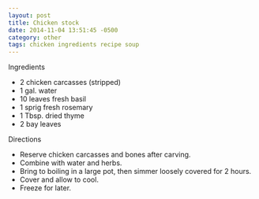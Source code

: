 ```yaml
---
layout: post
title: Chicken stock
date: 2014-11-04 13:51:45 -0500
category: other
tags: chicken ingredients recipe soup
---
```

Ingredients  
<ul>
 	<li>2 chicken carcasses (stripped)</li>
 	<li>1 gal. water</li>
 	<li>10 leaves fresh basil</li>
 	<li>1 sprig fresh rosemary</li>
 	<li>1 Tbsp. dried thyme</li>
 	<li>2 bay leaves</li>
</ul>
Directions  
<ul>
 	<li>Reserve chicken carcasses and bones after carving.</li>
 	<li>Combine with water and herbs.</li>
 	<li>Bring to boiling in a large pot, then simmer loosely covered for 2 hours.</li>
 	<li>Cover and allow to cool.</li>
 	<li>Freeze for later.</li>
</ul>
